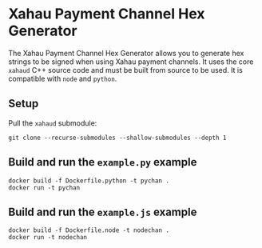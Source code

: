 # Xahau Payment Channel Hex Generator

The Xahau Payment Channel Hex Generator allows you to generate hex strings to be signed when using Xahau payment channels. It uses the core `xahaud` C++ source code and must be built from source to be used. It is compatible with `node` and `python`.

## Setup

Pull the `xahaud` submodule:
```
git clone --recurse-submodules --shallow-submodules --depth 1
```

## Build and run the `example.py` example

```
docker build -f Dockerfile.python -t pychan .
docker run -t pychan
```

## Build and run the `example.js` example

```
docker build -f Dockerfile.node -t nodechan .
docker run -t nodechan
```